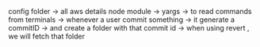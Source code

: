 config folder -> all aws details
node module -> yargs -> to read commands from terminals
-> whenever a user commit something -> it generate a commitID -> and create a folder with that commit id -> when using revert , we will fetch that folder 
